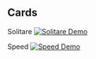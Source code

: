 Cards
---

Solitare [![Solitare Demo](https://img.youtube.com/vi/65ysvQxbRQE/0.jpg)](https://www.youtube.com/watch?v=65ysvQxbRQE)

Speed [![Speed Demo](https://img.youtube.com/vi/4KVS1e7WeDA/0.jpg)](https://www.youtube.com/watch?v=4KVS1e7WeDA)
